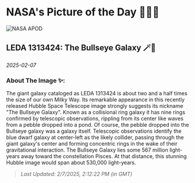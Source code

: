 
# NASA's Picture of the Day 🧑‍🚀💫

  ![NASA APOD](https://apod.nasa.gov/apod/image/2502/Hubble_LEDA1313424_STScI-01.jpg)
  
  ## LEDA 1313424: The Bullseye Galaxy 🪄🌌
  
  _2025-02-07_
  
  ### About The Image ✨: 
  
  The giant galaxy cataloged as LEDA 1313424 is about two and a half times the size of our own Milky Way. Its remarkable appearance in this recently released Hubble Space Telescope image strongly suggests its nickname "The Bullseye Galaxy". Known as a collisional ring galaxy it has nine rings confirmed by telescopic observations, rippling from its center like waves from a pebble dropped into a pond. Of course, the pebble dropped into the Bullseye galaxy was a galaxy itself. Telescopic observations identify the blue dwarf galaxy at center-left as the likely collider, passing through the giant galaxy's center and forming concentric rings in the wake of their gravitational interaction. The Bullseye Galaxy lies some 567 million light-years away toward the constellation Pisces. At that distance, this stunning Hubble image would span about 530,000 light-years.
  
  
  
  > _Last Updated: 2/7/2025, 2:12:22 PM (in GMT)_
  